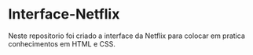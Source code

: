 # Interface-Netflix
Neste repositorio foi criado a interface da Netflix para colocar em pratica conhecimentos em HTML e CSS. 
